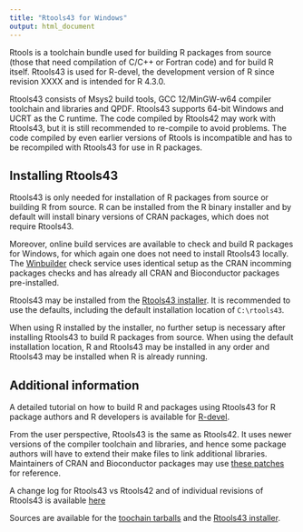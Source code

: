 ```yaml
---
title: "Rtools43 for Windows"
output: html_document
---
```


Rtools is a toolchain bundle used for building R packages from source (those
that need compilation of C/C++ or Fortran code) and for build R itself. 
Rtools43 is used for R-devel, the development version of
R since revision XXXX and is intended for R 4.3.0.

Rtools43 consists of Msys2 build tools, GCC 12/MinGW-w64 compiler toolchain
and libraries and QPDF.  Rtools43 supports 64-bit Windows and UCRT as the C
runtime.  The code compiled by Rtools42 may work with Rtools43, but it is
still recommended to re-compile to avoid problems.  The code compiled by
even earlier versions of Rtools is incompatible and has to be recompiled
with Rtools43 for use in R packages.

## Installing Rtools43

Rtools43 is only needed for installation of R packages from source or
building R from source.  R can be installed from the R binary installer and
by default will install binary versions of CRAN packages, which does not
require Rtools43.

Moreover, online build services are available to check and build R packages
for Windows, for which again one does not need to install Rtools43 locally.
The [Winbuilder](https://win-builder.r-project.org/) check service uses
identical setup as the CRAN incomming packages checks and has already all
CRAN and Bioconductor packages pre-installed.

Rtools43 may be installed from the [Rtools43 installer](files/rtools43-RTVER.exe).
It is recommended to use the defaults, including the default installation
location of `C:\rtools43`.

When using R installed by the installer, no further setup is necessary after
installing Rtools43 to build R packages from source.  When using the default
installation location, R and Rtools43 may be installed in any order and
Rtools43 may be installed when R is already running.

## Additional information

A detailed tutorial on how to build R and packages using Rtools43 for R package
authors and R developers is available for
[R-devel](../../base/howto-R-devel.html).

From the user perspective, Rtools43 is the same as Rtools42. It uses newer
versions of the compiler toolchain and libraries, and hence some  package authors will
have to extend their make files to link additional libraries. Maintainers of
CRAN and Bioconductor packages may use [these patches](https://www.r-project.org/nosvn/winutf8/ucrt3/patches/)
for reference.

A change log for Rtools43 vs Rtools42 and of individual revisions of Rtools43 is available
[here](news.html)

Sources are available for the
[toochain tarballs](https://svn.r-project.org/R-dev-web/trunk/WindowsBuilds/winutf8/ucrt3/toolchain_libs/)
and the
[Rtools43 installer](https://svn.r-project.org/R-dev-web/trunk/WindowsBuilds/winutf8/ucrt3/rtools/).
